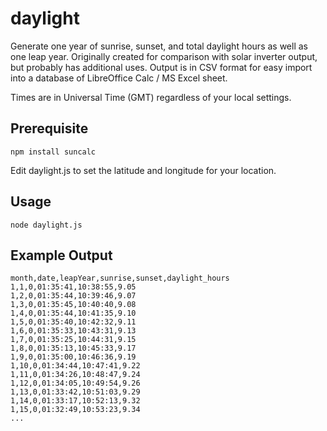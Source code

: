 # daylight
Generate one year of sunrise, sunset, and total daylight hours as well as one leap year. Originally created for
comparison with solar inverter output, but probably has additional uses. Output is in CSV format for easy import
into a database of LibreOffice Calc / MS Excel sheet.

Times are in Universal Time (GMT) regardless of your local settings.

## Prerequisite
`npm install suncalc`

Edit daylight.js to set the latitude and longitude for your location.

## Usage
`node daylight.js`

## Example Output
```
month,date,leapYear,sunrise,sunset,daylight_hours
1,1,0,01:35:41,10:38:55,9.05
1,2,0,01:35:44,10:39:46,9.07
1,3,0,01:35:45,10:40:40,9.08
1,4,0,01:35:44,10:41:35,9.10
1,5,0,01:35:40,10:42:32,9.11
1,6,0,01:35:33,10:43:31,9.13
1,7,0,01:35:25,10:44:31,9.15
1,8,0,01:35:13,10:45:33,9.17
1,9,0,01:35:00,10:46:36,9.19
1,10,0,01:34:44,10:47:41,9.22
1,11,0,01:34:26,10:48:47,9.24
1,12,0,01:34:05,10:49:54,9.26
1,13,0,01:33:42,10:51:03,9.29
1,14,0,01:33:17,10:52:13,9.32
1,15,0,01:32:49,10:53:23,9.34
...
```
